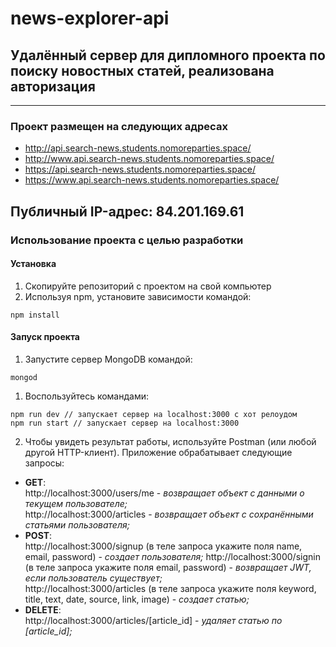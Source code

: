 # news-explorer-api  
## Удалённый сервер для дипломного проекта по поиску новостных статей, реализована авторизация
---
### Проект размещен на следующих адресах
  + http://api.search-news.students.nomoreparties.space/
  + http://www.api.search-news.students.nomoreparties.space/
  + https://api.search-news.students.nomoreparties.space/
  + https://www.api.search-news.students.nomoreparties.space/

<b>Публичный IP-адрес:</b> 84.201.169.61  
---
### Использование проекта с целью разработки
#### Установка
1. Скопируйте репозиторий с проектом на свой компьютер
2. Используя npm, установите зависимости командой:  
```
npm install
```

#### Запуск проекта 
1. Запустите сервер MongoDB командой:
```
mongod
```
1. Воспользуйтесь командами:  
```
npm run dev // запускает сервер на localhost:3000 с хот релоудом
npm run start // запускает сервер на localhost:3000
```
2. Чтобы увидеть результат работы, используйте Postman (или любой другой HTTP-клиент). Приложение обрабатывает следующие запросы:  
  + <b>GET</b>:  
http://localhost:3000/users/me - <em>возвращает объект с данными о текущем пользователе;</em>  
http://localhost:3000/articles - <em>возвращает объект с сохранёнными статьями пользователя;</em>  
  + <b>POST</b>:  
http://localhost:3000/signup (в теле запроса укажите поля name, email, password) - <em>создает пользователя;</em>
http://localhost:3000/signin (в теле запроса укажите поля email, password) - <em>возвращает JWT, если пользователь существует;</em>   
http://localhost:3000/articles (в теле запроса укажите поля keyword, title, text, date, source, link, image) - <em>создает статью;</em>  
  + <b>DELETE</b>:  
http://localhost:3000/articles/[article_id] - <em>удаляет статью по [article_id];</em>   
